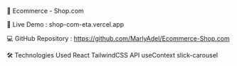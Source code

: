 🛒 Ecommerce - Shop.com

  🔗 Live Demo : shop-com-eta.vercel.app

 💻 GitHub Repository : https://github.com/MarlyAdel/Ecommerce-Shop.com

 🛠️ Technologies Used
     React
     TailwindCSS
     API
     useContext
     slick-carousel

